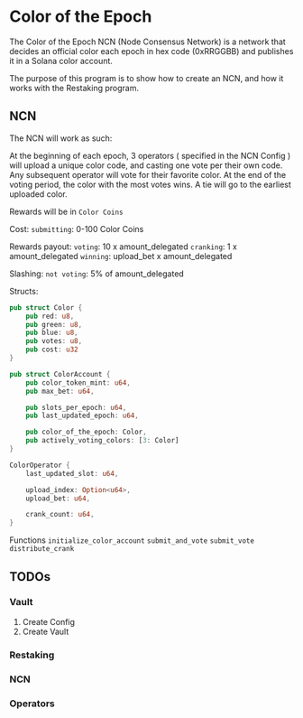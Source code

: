 # Color of the Epoch

The Color of the Epoch NCN (Node Consensus Network) is a network that decides an official color each epoch in hex code (0xRRGGBB) and publishes it in a Solana color account.

The purpose of this program is to show how to create an NCN, and how it works with the Restaking program.

## NCN

The NCN will work as such:

At the beginning of each epoch, 3 operators ( specified in the NCN Config ) will upload a unique color code, and casting one vote per their own code. Any subsequent operator will vote for their favorite color. At the end of the voting period, the color with the most votes wins. A tie will go to the earliest uploaded color.

Rewards will be in `Color Coins`

Cost:
`submitting`: 0-100 Color Coins

Rewards payout:
`voting`:     10  x amount_delegated
`cranking`:    1  x amount_delegated
`winning`:     upload_bet x amount_delegated

Slashing:
`not voting`: 5% of amount_delegated

Structs:

```rust
pub struct Color {
    pub red: u8,
    pub green: u8,
    pub blue: u8,
    pub votes: u8,
    pub cost: u32
}
```

```rust
pub struct ColorAccount {
    pub color_token_mint: u64,
    pub max_bet: u64,

    pub slots_per_epoch: u64,
    pub last_updated_epoch: u64,

    pub color_of_the_epoch: Color,
    pub actively_voting_colors: [3: Color]
}
```

```rust
ColorOperator {
    last_updated_slot: u64,

    upload_index: Option<u64>,
    upload_bet: u64,

    crank_count: u64,
}
```

Functions
`initialize_color_account`
`submit_and_vote`
`submit_vote`
`distribute_crank`

## TODOs

### Vault

1. Create Config
2. Create Vault

### Restaking

### NCN

### Operators
